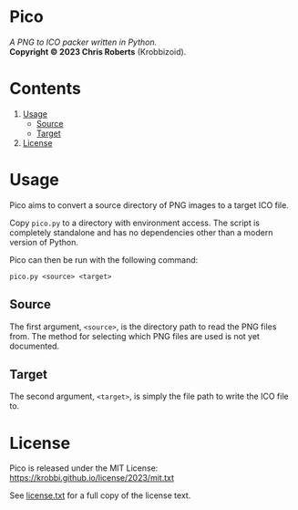 # Pico
_A PNG to ICO packer written in Python._  
__Copyright &copy; 2023 Chris Roberts__ (Krobbizoid).

# Contents
1. [Usage](#usage)
   * [Source](#source)
   * [Target](#target)
2. [License](#license)

# Usage
Pico aims to convert a source directory of PNG images to a target ICO file.

Copy `pico.py` to a directory with environment access. The script is completely
standalone and has no dependencies other than a modern version of Python.

Pico can then be run with the following command:
```shell
pico.py <source> <target>
```

## Source
The first argument, `<source>`, is the directory path to read the PNG files
from. The method for selecting which PNG files are used is not yet documented.

## Target
The second argument, `<target>`, is simply the file path to write the ICO file
to.

# License
Pico is released under the MIT License:  
https://krobbi.github.io/license/2023/mit.txt

See [license.txt](/license.txt) for a full copy of the license text.

